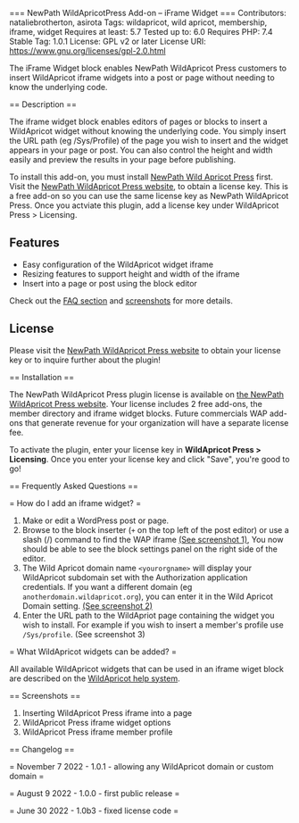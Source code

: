 === NewPath WildApricotPress Add-on – iFrame Widget ===
Contributors: nataliebrotherton, asirota
Tags: wildapricot, wild apricot, membership, iframe, widget
Requires at least: 5.7
Tested up to: 6.0
Requires PHP: 7.4
Stable Tag: 1.0.1
License: GPL v2 or later
License URI: https://www.gnu.org/licenses/gpl-2.0.html


The iFrame Widget block enables NewPath WildApricot Press customers to insert WildApricot iframe widgets into a post or page without needing to know the underlying code.

== Description ==

The iframe widget block enables editors of pages or blocks to insert a WildApricot widget without knowing the underlying code. You simply insert the URL path (eg /Sys/Profile) of the page you wish to insert and the widget appears in your page or post. You can also control the height and width easily and preview the results in your page before publishing.

To install this add-on, you must install [NewPath Wild Apricot Press](https://wordpress.org/plugins/newpath-wildapricot-press/) first. Visit the [NewPath WildApricot Press website](https://newpathconsulting.com/wap), to obtain a license key. This is a free add-on so you can use the same license key as NewPath WildApricot Press. Once you actviate this plugin, add a license key under WildApricot Press > Licensing.

## Features

- Easy configuration of the WildApricot widget iframe 
- Resizing features to support height and width of the iframe
- Insert into a page or post using the block editor

Check out the [FAQ section](https://wordpress.org/plugins/newpath-wildapricotpress-add-on-iframe-widget/faq) and [screenshots](https://wordpress.org/plugins/newpath-wildapricotpress-add-on-iframe-widget/screenshots) for more details.

## License
Please visit the [NewPath WildApricot Press website](https://newpathconsulting.com/wap/) to obtain your license key or to inquire further about the plugin!

== Installation ==

The NewPath WildApricot Press plugin license is available on [the NewPath WildApricot Press website](https://newpathconsulting.com/wap). Your license includes 2 free add-ons, the member directory and iframe widget blocks. Future commercials WAP add-ons that generate revenue for your organization will have a separate license fee.

To activate the plugin, enter your license key in **WildApricot Press > Licensing**. Once you enter your license key and click "Save", you're good to go!


== Frequently Asked Questions ==

= How do I add an iframe widget? =

1. Make or edit a WordPress post or page.
2. Browse to the block inserter (`+` on the top left of the post editor) or use a slash (/) command to find the WAP iframe [(See screenshot 1)](https://wordpress.org/plugins/newpath-wildapricotpress-add-on-iframe-widget/screenshots), You now should be able to see the block settings panel on the right side of the editor.
3. The Wild Apricot domain name `<yourorgname>` will display your WildApricot subdomain set with the Authorization application credentials. If you want a different domain (eg `anotherdomain.wildapricot.org`), you can enter it in the Wild Apricot Domain setting. [(See screenshot 2)](https://wordpress.org/plugins/newpath-wildapricotpress-add-on-iframe-widget/screenshots)
4. Enter the URL path to the WildApriot page containing the widget you wish to install. For example if you wish to insert a member's profile use `/Sys/profile`. (See screenshot 3) 

= What WildApricot widgets can be added? =

All available WildApricot widgets that can be used in an iframe wiget block are described on the [WildApricot help system](https://gethelp.wildapricot.com/en/articles/222-using-widgets).

== Screenshots ==

1. Inserting WildApricot Press iframe into a page
2. WildApricot Press iframe widget options
3. WildApricot Press iframe member profile

== Changelog ==

= November 7 2022 - 1.0.1 - allowing any WildApricot domain or custom domain =

= August 9 2022 - 1.0.0 - first public release =

= June 30 2022 - 1.0b3 - fixed license code =
